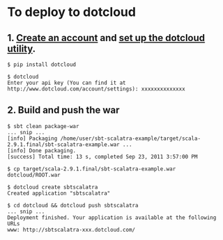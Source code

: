 # To deploy to dotcloud

## 1. [Create an account](https://www.dotcloud.com/accounts/register/) and [set up the dotcloud utility](http://docs.dotcloud.com/firststeps/install/).

    $ pip install dotcloud

    $ dotcloud
    Enter your api key (You can find it at http://www.dotcloud.com/account/settings): xxxxxxxxxxxxxx

## 2. Build and push the war

    $ sbt clean package-war
    ... snip ...
    [info] Packaging /home/user/sbt-scalatra-example/target/scala-2.9.1.final/sbt-scalatra-example.war ...
    [info] Done packaging.
    [success] Total time: 13 s, completed Sep 23, 2011 3:57:00 PM

    $ cp target/scala-2.9.1.final/sbt-scalatra-example.war dotcloud/ROOT.war

    $ dotcloud create sbtscalatra
    Created application "sbtscalatra"

    $ cd dotcloud && dotcloud push sbtscalatra
    ... snip ...
    Deployment finished. Your application is available at the following URLs
    www: http://sbtscalatra-xxx.dotcloud.com/
